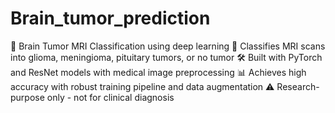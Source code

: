 # Brain_tumor_prediction
🧠 Brain Tumor MRI Classification using deep learning 🏥 Classifies MRI scans into glioma, meningioma, pituitary tumors, or no tumor 🛠️ Built with PyTorch and ResNet models with medical image preprocessing 📊 Achieves high accuracy with robust training pipeline and data augmentation ⚠️ Research-purpose only - not for clinical diagnosis
